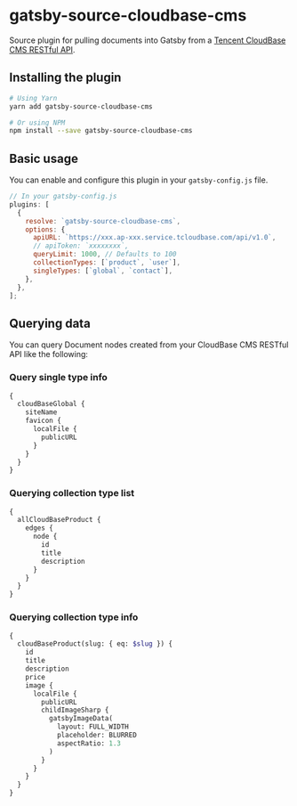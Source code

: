 # gatsby-source-cloudbase-cms

Source plugin for pulling documents into Gatsby from a [Tencent CloudBase CMS RESTful API](https://docs.cloudbase.net/cms/usage/restful/intro).

## Installing the plugin

```sh
# Using Yarn
yarn add gatsby-source-cloudbase-cms

# Or using NPM
npm install --save gatsby-source-cloudbase-cms
```

## Basic usage

You can enable and configure this plugin in your `gatsby-config.js` file.

```javascript
// In your gatsby-config.js
plugins: [
  {
    resolve: `gatsby-source-cloudbase-cms`,
    options: {
      apiURL: `https://xxx.ap-xxx.service.tcloudbase.com/api/v1.0`,
      // apiToken: `xxxxxxxx`,
      queryLimit: 1000, // Defaults to 100
      collectionTypes: [`product`, `user`],
      singleTypes: [`global`, `contact`],
    },
  },
];
```

## Querying data

You can query Document nodes created from your CloudBase CMS RESTful API like the following:

### Query single type info

```graphql
{
  cloudBaseGlobal {
    siteName
    favicon {
      localFile {
        publicURL
      }
    }
  }
}
```

### Querying collection type list

```graphql
{
  allCloudBaseProduct {
    edges {
      node {
        id
        title
        description
      }
    }
  }
}
```

### Querying collection type info

```graphql
{
  cloudBaseProduct(slug: { eq: $slug }) {
    id
    title
    description
    price
    image {
      localFile {
        publicURL
        childImageSharp {
          gatsbyImageData(
            layout: FULL_WIDTH
            placeholder: BLURRED
            aspectRatio: 1.3
          )
        }
      }
    }
  }
}
```